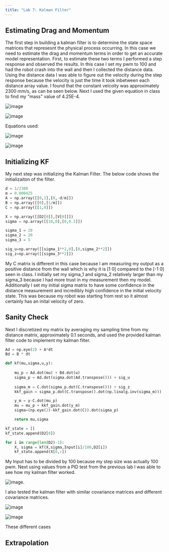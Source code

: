 ```yaml
---
title: "Lab 7: Kalman Filter"
---
```


## Estimating Drag and Momentum

The first step in building a kalman filter is to determine the state space matrices that represesnt the physical process occurring. In this case we need to estimate the drag and momentum terms in order to get an accurate model representation. First, to estimate these two terms I performed a step response and observed the results. In this case I set my pwm to 100 and had the robot crash into the wall and then I collected the distance data. Using the distance data I was able to figure out the velocity during the step response because the velocity is just the time it took inbetween each distance array value. I found that the constant velcoity was approximately 2300 mm/s, as can be seen below. Next I used the given equation in class to find my "mass" value of 4.25E-4. 


![image](https://user-images.githubusercontent.com/123790450/228410750-0de1a454-4d8e-4a01-9336-769d0f753831.png)

![image](https://user-images.githubusercontent.com/123790450/228410770-16e0962c-8d66-44ad-9628-d43cda556326.png)

Equations used:

![image](https://user-images.githubusercontent.com/123790450/228410946-5a6f8e27-c7fa-4a4c-a542-ba0b901c8882.png)

![image](https://user-images.githubusercontent.com/123790450/228410979-93c5cd06-c87e-463a-876d-3a9e3e342104.png)



## Initializing KF

My next step was initializing the Kalman Filter. The below code shows the initializaiton of the filter.

``` python
d = 1/2300
m = 0.000425
A = np.array([[0,1],[0,-d/m]])
B = np.array([[0],[1/m]])
C = np.array([[1,0]])

X = np.array([[D2[0]],[V[0]]])
sigma = np.array([[10,0],[0,0.1]])

sigma_1 = 20
sigma_2 = 20
sigma_3 = 5

sig_u=np.array([[sigma_1**2,0],[0,sigma_2**2]])
sig_z=np.array([[sigma_3**2]])
```
My C matrix is different in this case because I am measuring my output as a positive distance from the wall which is why it is \[1 0] compared to the \[-1 0] seen in class. I initially set my sigma_1 and sigma_2 relatively larger than my sigma_3 because I had more trust in my measurement then my model. Additionally I set my initial sigma matrix to have some confidence in the distance measurement and incredibly high confidence in the initial velocity state. This was because my robot was starting from rest so it almost certainly has an inital velocity of zero.

## Sanity Check
Next I discretized my matrix by averaging my sampling time from my distance matrix, approximately 0.1 seconds, and used the provided kalman filter code to implement my kalman filter.

``` python
Ad = np.eye(2) + A*dt
Bd = B * dt

def kf(mu,sigma,u,y):
    
    mu_p = Ad.dot(mu) + Bd.dot(u) 
    sigma_p = Ad.dot(sigma.dot(Ad.transpose())) + sig_u
    
    sigma_m = C.dot(sigma_p.dot(C.transpose())) + sig_z
    kkf_gain = sigma_p.dot(C.transpose().dot(np.linalg.inv(sigma_m)))

    y_m = y-C.dot(mu_p)
    mu = mu_p + kkf_gain.dot(y_m)    
    sigma=(np.eye(2)-kkf_gain.dot(C)).dot(sigma_p)

    return mu,sigma

kf_state = []
kf_state.append(D2[0])

for i in range(len(D2)-1):
    X, sigma = kf(X,sigma,Input[i]/100,D2[i])
    kf_state.append(X[0,:])

```
My Input has to be divided by 100 because my step size was actually 100 pwm. Next using values from a PID test from the previous lab I was able to see how my kalman filter worked.

![image](https://user-images.githubusercontent.com/123790450/228415118-ae2ab4db-e403-44f2-87b6-63b3896c294a.png).

I also tested the kalman filter with similar covariance matrices and different covariance matrices.

![image](https://user-images.githubusercontent.com/123790450/228415218-5a3709a1-70df-4c3b-b92f-b54af6635443.png)

![image](https://user-images.githubusercontent.com/123790450/228415289-19301833-6af9-4435-af92-e20f80381715.png)

These different cases 




## Extrapolation
